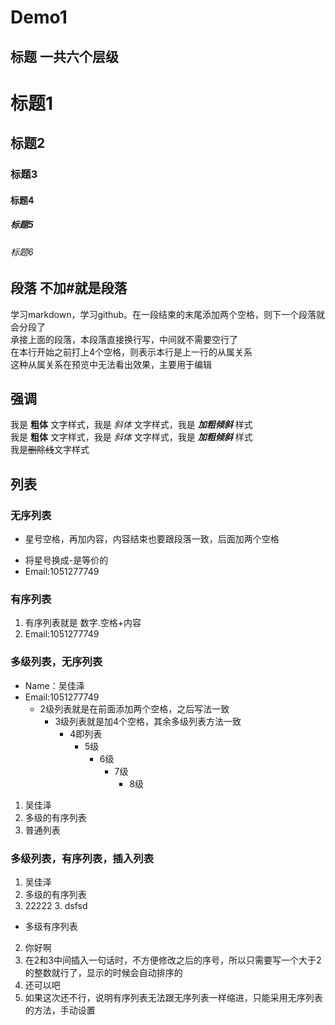 # Demo1

## 标题  一共六个层级

# 标题1
## 标题2
### 标题3
#### 标题4
##### 标题5
###### 标题6

## 段落  不加#就是段落

学习markdown，学习github。在一段结束的末尾添加两个空格，则下一个段落就会分段了  
承接上面的段落，本段落直接换行写，中间就不需要空行了  
    在本行开始之前打上4个空格，则表示本行是上一行的从属关系  
    这种从属关系在预览中无法看出效果，主要用于编辑  

## 强调
我是 **粗体** 文字样式，我是 *斜体* 文字样式，我是 ***加粗倾斜*** 样式  
我是 __粗体__ 文字样式，我是 _斜体_ 文字样式，我是 ___加粗倾斜___ 样式  
我是~~删除线~~文字样式 


## 列表

### 无序列表
* 星号空格，再加内容，内容结束也要跟段落一致，后面加两个空格  
- 将星号换成-是等价的  
- Email:1051277749  

### 有序列表
1. 有序列表就是 数字.空格+内容  
2. Email:1051277749  

### 多级列表，无序列表
- Name：吴佳泽  
- Email:1051277749  
  - 2级列表就是在前面添加两个空格，之后写法一致  
    - 3级列表就是加4个空格，其余多级列表方法一致  
      - 4即列表
        - 5级
          - 6级
            - 7级
              - 8级
1. 吴佳泽  
  1. 多级的有序列表  
2. 普通列表
    
### 多级列表，有序列表，插入列表
1. 吴佳泽    
  1. 多级的有序列表
  2. 22222
    3. dsfsd
  - 多级有序列表
2. 你好啊  
4. 在2和3中间插入一句话时，不方便修改之后的序号，所以只需要写一个大于2的整数就行了，显示的时候会自动排序的  
3. 还可以吧  
4. 如果这次还不行，说明有序列表无法跟无序列表一样缩进，只能采用无序列表的方法，手动设置